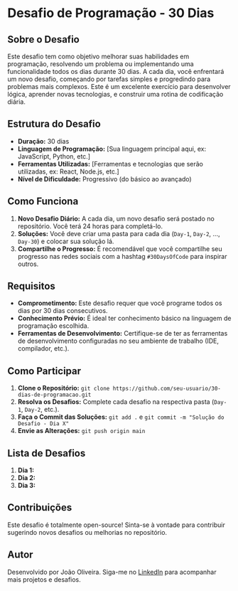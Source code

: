 # Desafio de Programação - 30 Dias

## Sobre o Desafio

Este desafio tem como objetivo melhorar suas habilidades em programação, resolvendo um problema ou implementando uma funcionalidade todos os dias durante 30 dias. A cada dia, você enfrentará um novo desafio, começando por tarefas simples e progredindo para problemas mais complexos. Este é um excelente exercício para desenvolver lógica, aprender novas tecnologias, e construir uma rotina de codificação diária.

## Estrutura do Desafio

- **Duração:** 30 dias
- **Linguagem de Programação:** [Sua linguagem principal aqui, ex: JavaScript, Python, etc.]
- **Ferramentas Utilizadas:** [Ferramentas e tecnologias que serão utilizadas, ex: React, Node.js, etc.]
- **Nível de Dificuldade:** Progressivo (do básico ao avançado)

## Como Funciona

1. **Novo Desafio Diário:** A cada dia, um novo desafio será postado no repositório. Você terá 24 horas para completá-lo.
2. **Soluções:** Você deve criar uma pasta para cada dia (`Day-1`, `Day-2`, ..., `Day-30`) e colocar sua solução lá.
3. **Compartilhe o Progresso:** É recomendável que você compartilhe seu progresso nas redes sociais com a hashtag `#30DaysOfCode` para inspirar outros.

## Requisitos

- **Comprometimento:** Este desafio requer que você programe todos os dias por 30 dias consecutivos.
- **Conhecimento Prévio:** É ideal ter conhecimento básico na linguagem de programação escolhida.
- **Ferramentas de Desenvolvimento:** Certifique-se de ter as ferramentas de desenvolvimento configuradas no seu ambiente de trabalho (IDE, compilador, etc.).

## Como Participar

1. **Clone o Repositório:** `git clone https://github.com/seu-usuario/30-dias-de-programacao.git`
2. **Resolva os Desafios:** Complete cada desafio na respectiva pasta (`Day-1`, `Day-2`, etc.).
3. **Faça o Commit das Soluções:** `git add .` e `git commit -m "Solução do Desafio - Dia X"`
4. **Envie as Alterações:** `git push origin main`

## Lista de Desafios

1. **Dia 1:**
2. **Dia 2:** 
3. **Dia 3:** 


## Contribuições

Este desafio é totalmente open-source! Sinta-se à vontade para contribuir sugerindo novos desafios ou melhorias no repositório.

## Autor

Desenvolvido por João Oliveira. Siga-me no [LinkedIn](https://www.linkedin.com/in/jvoliveira-/) para acompanhar mais projetos e desafios.
